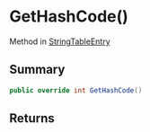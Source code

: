 # GetHashCode()

Method in [StringTableEntry](/api/csharp/yarn.unity.stringtableentry.md)

## Summary



```csharp
public override int GetHashCode()
```

## Returns



